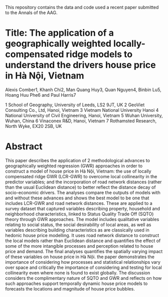 This repository contains the data and code used a recent paper submitted to the Annals of the AAG.

# Title: The application of a geographically weighted locally-compensated ridge models to understand the drivers house price in Hà Nội, Vietnam

Alexis Comber1, Khanh Chi2, Man Quang Huy3, Quan Nguyen4, Binbin Lu5, Hoang Huu Phe6 and Paul Harris7 

1 School of Geography, University of Leeds, LS2 9JT, UK
2 GeoViet Consulting Co., Ltd, Hanoi, Vietnam
3 Vietnam National University Hanoi
4 National University of Civil Engineering, Hanoi, Vietnam
5 Wuhan University, Wuhan, China
6 Vinaconex R&D, Hanoi, Vietnam
7 Rothamsted Research, North Wyke, EX20 2SB, UK


# Abstract 

This paper describes the application of 2 methodological advances to geographically weighted regression (GWR) approaches in order to construct a model of house price in Hà Nội, Vietnam: the use of locally compensated ridge GWR (LCR-GWR) to overcome local collinearity in the predictor variables; and the incorporation of road network distances (rather than the usual Euclidean distance) to better reflect the distance decay of socio-economic drivers. The analyses compare the outputs of models with and without these advances and shows the best model to be one that includes LCR-GWR and road network distances. These are applied to a survey dataset that captured variables describing property, household and neighborhood characteristics, linked to Status Quality Trade Off (SQTO) theory through GWR approaches. The model includes qualitative variables relating to social status, the social desirability of local areas, as well as variables describing building characteristics as are classically used in hedonic house price modelling. It uses road network distance to construct the local models rather than Euclidean distance and quantifies the effect of some of the more intangible processes and perception related to house price and demand. The final analyses quantifies the spatially varying impact of these variables on house price in Hà Nội. the paper demonstrates the importance of considering how processes and statistical relationships vary over space and critically the importance of considering and testing for local collinearity even where none is found to exist globally. The discussion considers the complimentary nature of SQTO and GWR and reflects on how such approaches support temporally dynamic house price models to forecasts the locations and magnitude of house price bubbles.
